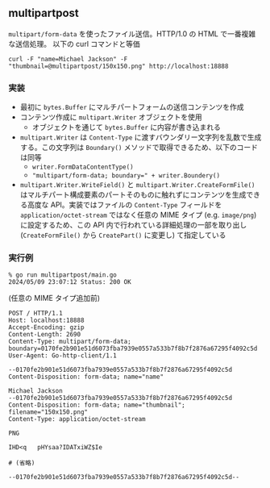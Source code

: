 ## multipartpost
`multipart/form-data` を使ったファイル送信。HTTP/1.0 の HTML で一番複雑な送信処理。
以下の curl コマンドと等価
```shell
curl -F "name=Michael Jackson" -F "thumbnail=@multipartpost/150x150.png" http://localhost:18888
```

### 実装
- 最初に `bytes.Buffer` にマルチパートフォームの送信コンテンツを作成
- コンテンツ作成に `multipart.Writer` オブジェクトを使用
  - オブジェクトを通じて `bytes.Buffer` に内容が書き込まれる
- `multipart.Writer` は `Content-Type` に渡すバウンダリー文字列を乱数で生成する。この文字列は `Boundary()` メソッドで取得できるため、以下のコードは同等
  - `writer.FormDataContentType()`
  - `"multipart/form-data; boundary=" + writer.Boundery()`
- `multipart.Writer.WriteField()` と `multipart.Writer.CreateFormFile()` はマルチパート構成要素のパートそのものに触れずにコンテンツを生成できる高度な API。実装ではファイルの `Content-Type` フィールドを `application/octet-stream` ではなく任意の MIME タイプ (e.g. `image/png`) に設定するため、この API 内で行われている詳細処理の一部を取り出し (`CreateFormFile()` から `CreatePart()` に変更し) て指定している

### 実行例
```shell
% go run multipartpost/main.go
2024/05/09 23:07:12 Status: 200 OK
```
(任意の MIME タイプ追加前)
```shell
POST / HTTP/1.1
Host: localhost:18888
Accept-Encoding: gzip
Content-Length: 2690
Content-Type: multipart/form-data; boundary=0170fe2b901e51d6073fba7939e0557a533b7f8b7f2876a67295f4092c5d
User-Agent: Go-http-client/1.1

--0170fe2b901e51d6073fba7939e0557a533b7f8b7f2876a67295f4092c5d
Content-Disposition: form-data; name="name"

Michael Jackson
--0170fe2b901e51d6073fba7939e0557a533b7f8b7f2876a67295f4092c5d
Content-Disposition: form-data; name="thumbnail"; filename="150x150.png"
Content-Type: application/octet-stream

PNG

IHD<q   pHYsaa?IDATxiWZ$Ie

# (省略)

--0170fe2b901e51d6073fba7939e0557a533b7f8b7f2876a67295f4092c5d--
```
